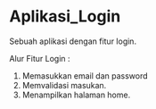 # Aplikasi_Login
Sebuah aplikasi dengan fitur login.

Alur Fitur Login :
1. Memasukkan email dan password
2. Memvalidasi masukan.
3. Menampilkan halaman home.
